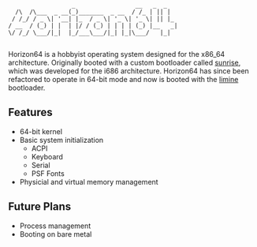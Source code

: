 ```
                  _                 __   _  _   
  /\  /\___  _ __(_)_______  _ __  / /_ | || |  
 / /_/ / _ \| '__| |_  / _ \| '_ \| '_ \| || |_ 
/ __  / (_) | |  | |/ / (_) | | | | (_) |__   _|
\/ /_/ \___/|_|  |_/___\___/|_| |_|\___/   |_|  
                                                
```

Horizon64 is a hobbyist operating system designed for the x86_64 architecture. Originally booted with a custom bootloader called [sunrise](https://github.com/zbostock56/sunrise), which was developed for the i686 architecture. Horizon64 has since been refactored to operate in 64-bit mode and now is booted with the [limine](https://github.com/limine-bootloader/limine) bootloader.

## Features

- 64-bit kernel
- Basic system initialization
  - ACPI
  - Keyboard
  - Serial
  - PSF Fonts
- Physicial and virtual memory management

## Future Plans

- Process management
- Booting on bare metal
